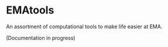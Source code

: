 # EMAtools

An assortment of computational tools to make life easier at EMA.

(Documentation in progress)
